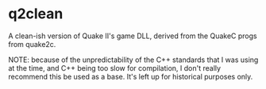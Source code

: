 # q2clean
A clean-ish version of Quake II's game DLL, derived from the QuakeC progs from quake2c.

NOTE: because of the unpredictability of the C++ standards that I was using at the time, and C++ being too slow for compilation, I don't really recommend this be used as a base. It's left up for historical purposes only.
